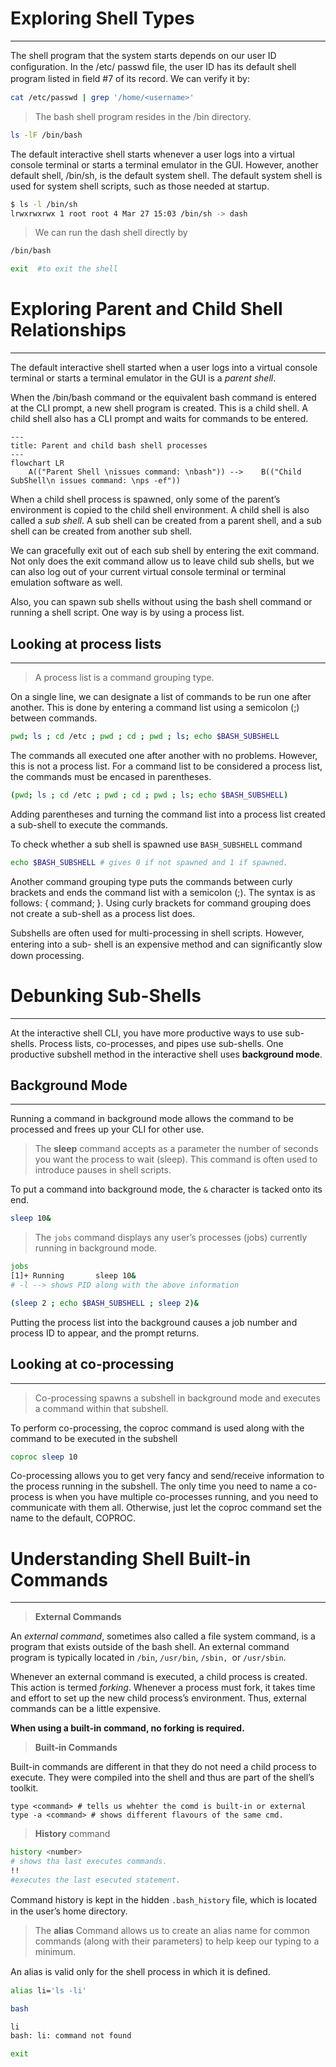 # Exploring Shell Types
---
The shell program that the system starts depends on our user ID conﬁguration. In the /etc/
passwd ﬁle, the user ID has its default shell program listed in ﬁeld #7 of its record. We can verify it by:
```bash
cat /etc/passwd | grep '/home/<username>'
```

> The bash shell program resides in the /bin directory.

```bash
ls -lF /bin/bash
```

The default interactive shell starts whenever a user logs into a virtual console terminal or starts a terminal emulator in the GUI. However, another default shell, /bin/sh, is the default system shell. The default system shell is used for system shell scripts, such as those needed at startup.
```bash
$ ls -l /bin/sh
lrwxrwxrwx 1 root root 4 Mar 27 15:03 /bin/sh -> dash
```

> We can run the dash shell directly by

```bash
/bin/bash

exit  #to exit the shell 
```

# Exploring Parent and Child Shell Relationships
---
The default interactive shell started when a user logs into a virtual console terminal or starts a terminal emulator in the GUI is a *parent shell*.

When the /bin/bash command or the equivalent bash command is entered at the CLI prompt, a new shell program is created. This is a child shell. A child shell also has a CLI prompt and waits for commands to be entered.

```mermaid
---
title: Parent and child bash shell processes
---
flowchart LR
	A(("Parent Shell \nissues command: \nbash")) --> 	B(("Child SubShell\n issues command: \nps -ef"))
```
When a child shell process is spawned, only some of the parent’s environment is copied to
the child shell environment. A child shell is also called a *sub shell*. A sub shell can be created from a parent shell, and a sub shell can be created from another sub shell.

We can gracefully exit out of each sub shell by entering the exit command. Not only does the exit command allow us to leave child sub shells, but we can also log out of your current virtual console terminal or terminal emulation software as well.

Also, you can spawn sub shells without using the bash shell command or running a shell script. One way is by using a process list.

## Looking at process lists
---
> A process list is a command grouping type.

On a single line, we can designate a list of commands to be run one after another. This is done by entering a command list using a semicolon (;) between commands.
```bash
pwd; ls ; cd /etc ; pwd ; cd ; pwd ; ls; echo $BASH_SUBSHELL
```

The commands all executed one after another with no problems. However, this is not a process list. For a command list to be considered a process list, the commands must be encased in parentheses.
```bash
(pwd; ls ; cd /etc ; pwd ; cd ; pwd ; ls; echo $BASH_SUBSHELL)
```

Adding parentheses and turning the command list into a process list created a sub-shell to execute the commands.

To check whether a sub shell is spawned use `BASH_SUBSHELL` command
```bash
echo $BASH_SUBSHELL # gives 0 if not spawned and 1 if spawned.
```

Another command grouping type puts the commands between curly brackets and ends the command list with a semicolon (;). The syntax is as follows: { command; }. Using curly brackets for command grouping does not create a sub-shell as a process list does.

Subshells are often used for multi-processing in shell scripts. However, entering into a sub-
shell is an expensive method and can signiﬁcantly slow down processing.

# Debunking Sub-Shells
---
At the interactive shell CLI, you have more productive ways to use sub-shells. Process lists,
co-processes, and pipes use sub-shells. One productive subshell method in the interactive shell uses **background mode**.

## Background Mode
---
Running a command in background mode allows the command to be processed and frees up
your CLI for other use.

>The **sleep** command accepts as a parameter the number of seconds you want the process to wait (sleep). This command is often used to introduce pauses in shell scripts.

To put a command into background mode, the `&` character is tacked onto its end.
```bash
sleep 10&
```

> The `jobs` command displays any user’s processes (jobs) currently running in background mode.

```bash
jobs
[1]+ Running       sleep 10&
# -l --> shows PID along with the above information
```

```bash
(sleep 2 ; echo $BASH_SUBSHELL ; sleep 2)&
```
Putting the process list into the background causes a job number and process ID to appear,
and the prompt returns.
## Looking at co-processing
---
> Co-processing spawns a subshell in background mode and executes a command within that subshell.

To perform co-processing, the coproc command is used along with the command to be
executed in the subshell
```bash
coproc sleep 10
```

Co-processing allows you to get very fancy and send/receive information to the process running in the subshell. The only time you need to name a co-process is when you have multiple co-processes running, and you need to communicate with them all. Otherwise, just let the coproc command set the name to the default, COPROC.

# Understanding Shell Built-in Commands
---
> **External Commands**

An *external command*, sometimes also called a file system command, is a program that exists outside of the bash shell. An external command program is typically located in `/bin`, `/usr/bin`, `/sbin, `or `/usr/sbin`.

Whenever an external command is executed, a child process is created. This action is
termed *forking*. Whenever a process must fork, it takes time and effort to set up the new child process’s environment. Thus, external commands can be a little expensive.

**When using a built-in command, no forking is required.**

>**Built-in Commands**

Built-in commands are different in that they do not need a child process to execute. They
were compiled into the shell and thus are part of the shell’s toolkit.

```shell
type <command> # tells us whehter the comd is built-in or external
type -a <command> # shows different flavours of the same cmd.
```

>**History** command

```bash
history <number>
# shows tha last executes commands.
!!
#executes the last esecuted statement.
```
Command history is kept in the hidden `.bash_history` ﬁle, which is located in the user’s
home directory.

>The **alias** Command allows us to create an alias name for common commands (along with their parameters) to help keep our typing to a minimum.

An alias is valid only for the shell process in which it is deﬁned.
```bash
alias li='ls -li'

bash

li
bash: li: command not found

exit

```